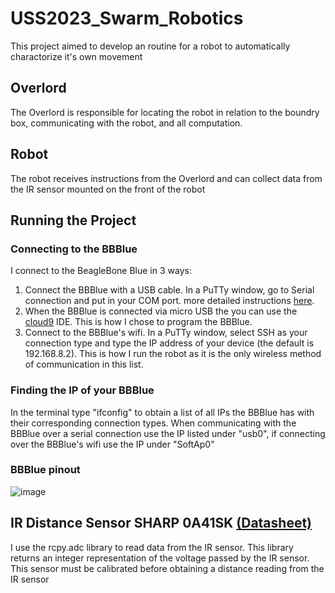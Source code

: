 # USS2023_Swarm_Robotics
This project aimed to develop an routine for a robot to automatically charactorize it's own movement
## Overlord
The Overlord is responsible for locating the robot in relation to the boundry box, communicating with the robot, and all computation. 
## Robot
The robot receives instructions from the Overlord and can collect data from the IR sensor mounted on the front of the robot
## Running the Project
### Connecting to the BBBlue
I connect to the BeagleBone Blue in 3 ways:
1. Connect the BBBlue with a USB cable. In a PuTTy window, go to Serial connection and put in your COM port. more detailed instructions [here](https://static.packt-cdn.com/downloads/BeagleBoneRoboticProjectsSecondEdition_ColorImages.pdf).
2. When the BBBlue is connected via micro USB the you can use the [cloud9](https://beagleboard.org/support/bone101) IDE. This is how I chose to program the BBBlue.
3. Connect to the BBBlue's wifi. In a PuTTy window, select SSH as your connection type and type the IP address of your device (the default is 192.168.8.2). This is how I run the robot as it is the only wireless method of communication in this list.
### Finding the IP of your BBBlue
In the terminal type "ifconfig" to obtain a list of all IPs the BBBlue has with their corresponding connection types. When communicating with the BBBlue over a serial connection use the IP listed under "usb0", if connecting over the BBBlue's wifi use the IP under "SoftAp0"
###

### BBBlue pinout
![image](https://github.com/vannescc/USS2023_Swarm_Robotics/assets/120139813/50d27df0-8a13-4871-9a1d-82a0015406ed)
## IR Distance Sensor SHARP 0A41SK [(Datasheet)](https://www.pololu.com/file/0J713/GP2Y0A41SK0F.pdf)
I use the rcpy.adc library to read data from the IR sensor. This library returns an integer representation of the voltage passed by the IR sensor. This sensor must be calibrated before obtaining a distance reading from the IR sensor
